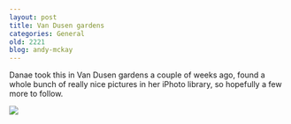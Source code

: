 ```yaml
---
layout: post
title: Van Dusen gardens
categories: General
old: 2221
blog: andy-mckay
---
```

<p>Danae took this in Van Dusen gardens a couple of weeks ago, found a whole bunch of really nice pictures in her iPhoto library, so hopefully a few more to follow.</p>
<img src="http://www.agmweb.ca/files/IMG_6960.png" />